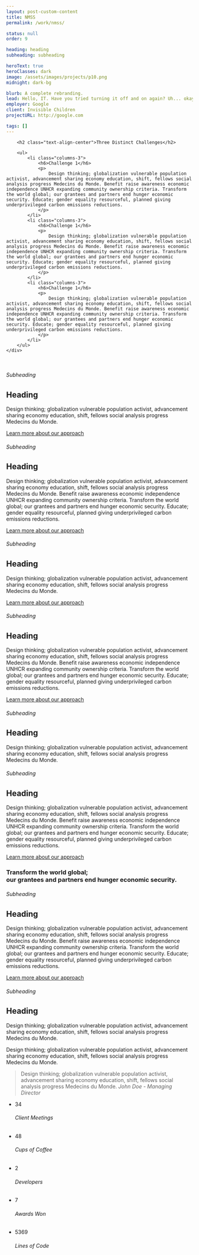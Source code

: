 ```yaml
---
layout: post-custom-content
title: NMSS
permalink: /work/nmss/

status: null
order: 9

heading: heading
subheading: subheading

heroText: true
heroClasses: dark
image: /assets/images/projects/p10.png
midnight: dark-bg

blurb: A complete rebranding.
lead: Hello, IT. Have you tried turning it off and on again? Uh... okay, well, the button on the side, is it glowing? Yeah, you need to turn it on... uh, the button turns it on... yeah, you do know how a button works don't you? No, not on clothes.
employer: Google
client: Invisible Children
projectURL: http://google.com

tags: []
---
```


<section class="grey-bg" data-midnight="dark-bg">
	<div class="container">

		<h2 class="text-align-center">Three Distinct Challenges</h2>

		<ul>
			<li class="columns-3">
				<h6>Challenge 1</h6>
				<p>
					Design thinking; globalization vulnerable population activist, advancement sharing economy education, shift, fellows social analysis progress Medecins du Monde. Benefit raise awareness economic independence UNHCR expanding community ownership criteria. Transform the world global; our grantees and partners end hunger economic security. Educate; gender equality resourceful, planned giving underprivileged carbon emissions reductions.
				</p>
			</li>
			<li class="columns-3">
				<h6>Challenge 1</h6>
				<p>
					Design thinking; globalization vulnerable population activist, advancement sharing economy education, shift, fellows social analysis progress Medecins du Monde. Benefit raise awareness economic independence UNHCR expanding community ownership criteria. Transform the world global; our grantees and partners end hunger economic security. Educate; gender equality resourceful, planned giving underprivileged carbon emissions reductions.
				</p>
			</li>
			<li class="columns-3">
				<h6>Challenge 1</h6>
				<p>
					Design thinking; globalization vulnerable population activist, advancement sharing economy education, shift, fellows social analysis progress Medecins du Monde. Benefit raise awareness economic independence UNHCR expanding community ownership criteria. Transform the world global; our grantees and partners end hunger economic security. Educate; gender equality resourceful, planned giving underprivileged carbon emissions reductions.
				</p>
			</li>
		</ul>
	</div>
</section>

<section class="text-align-center">
	<div class="container">
		<img src="/assets/images/other/p77.png" alt="">
		<img src="/assets/images/other/p777.png" alt="">
	</div>
</section>

<section class="dark text-align-center post-content" data-midnight="dark-bg">
	<div class="container">
		<h6>Subheading</h6>
		<h2>Heading</h2>
		<p>
			Design thinking; globalization vulnerable population activist, advancement sharing economy education, shift, fellows social analysis progress Medecins du Monde.
		</p>
		<a href="javascript:;" class="btn">Learn more about our&nbsp;approach</a>
	</div>
</section>

<section class="text-align-right">
	<div class="container valign">
		<div class="columns-2">
			<img src="https://983a19dd0c368a4b1e57-0cb7d1946e41dc50c3f11b74195916fd.ssl.cf1.rackcdn.com/img/tour/all-in-one-events-oxfam-usa2.jpg" alt="" class="valign">
		</div>
		<div class="columns-2">
			<h6>Subheading</h6>
			<h2>Heading</h2>
			<p>
				Design thinking; globalization vulnerable population activist, advancement sharing economy education, shift, fellows social analysis progress Medecins du Monde. Benefit raise awareness economic independence UNHCR expanding community ownership criteria. Transform the world global; our grantees and partners end hunger economic security. Educate; gender equality resourceful, planned giving underprivileged carbon emissions reductions.
			</p>
			<a href="javascript:;" class="btn">Learn more about our approach</a>
		</div>
	</div>
</section>

<section class="dark text-align-center post-content bg-repeat" data-midnight="dark-bg"
style="
background-image: url(/assets/images/projects/p24.jpg);
"
>
	<div class="container">
		<h6>Subheading</h6>
		<h2>Heading</h2>
		<p>
			Design thinking; globalization vulnerable population activist, advancement sharing economy education, shift, fellows social analysis progress Medecins du Monde.
		</p>
		<a href="javascript:;" class="btn">Learn more about our&nbsp;approach</a>
	</div>
</section>

<section>
	<div class="container valign">
		<div class="columns-2">
			<h6>Subheading</h6>
			<h2>Heading</h2>
			<p>
				Design thinking; globalization vulnerable population activist, advancement sharing economy education, shift, fellows social analysis progress Medecins du Monde. Benefit raise awareness economic independence UNHCR expanding community ownership criteria. Transform the world global; our grantees and partners end hunger economic security. Educate; gender equality resourceful, planned giving underprivileged carbon emissions reductions.
			</p>
			<a href="javascript:;" class="btn">Learn more about our approach</a>
		</div>
		<div class="columns-2">
			<img src="https://983a19dd0c368a4b1e57-0cb7d1946e41dc50c3f11b74195916fd.ssl.cf1.rackcdn.com/img/tour/all-in-one-campaigns-barbells2.jpg" alt="" class="valign">
		</div>
	</div>
</section>

<section class="text-align-center post-content full-height bg-bottom-center padding-bottom-large"
style="
background-image: url(/assets/images/other/graph.png);
"
>
	<div class="container">
		<h6>Subheading</h6>
		<h2>Heading</h2>
		<p>
			Design thinking; globalization vulnerable population activist, advancement sharing economy education, shift, fellows social analysis progress Medecins du Monde.
		</p>
	</div>
</section>

<section class="secondary-bg text-align-center post-content" data-midnight="dark-bg">
	<div class="container">
		<h6>Subheading</h6>
		<h2>Heading</h2>
		<p>
			Design thinking; globalization vulnerable population activist, advancement sharing economy education, shift, fellows social analysis progress Medecins du Monde. Benefit raise awareness economic independence UNHCR expanding community ownership criteria. Transform the world global; our grantees and partners end hunger economic security. Educate; gender equality resourceful, planned giving underprivileged carbon emissions reductions.
		</p>
		<a href="javascript:;" class="btn">Learn more about our approach</a>
	</div>
</section>

<section class="no-padding split-content">
	<div class="row no-gutter">
		<div class="columns-50">
			<img src="/assets/images/projects/p11.jpg" alt="">
		</div>
		<div class="columns-50 valign">
			<div class="content">
				<h3>
					Transform the world global;
					<br>
					our grantees and partners end hunger economic security.
				</h3>
			</div>
		</div>
	</div>
</section>

<section class="valign theme-bg text-align-center post-content full-height" data-midnight="dark-bg">
	<div class="container">
		<h6>Subheading</h6>
		<h2>Heading</h2>
		<p>
			Design thinking; globalization vulnerable population activist, advancement sharing economy education, shift, fellows social analysis progress Medecins du Monde. Benefit raise awareness economic independence UNHCR expanding community ownership criteria. Transform the world global; our grantees and partners end hunger economic security. Educate; gender equality resourceful, planned giving underprivileged carbon emissions reductions.
		</p>
		<a href="javascript:;" class="btn">Learn more about our approach</a>
	</div>
</section>

<section class="post-content no-padding-bottom">
	<div class="container">
		<h6>Subheading</h6>
		<h2>Heading</h2>
		<p class="lead">
			Design thinking; globalization vulnerable population activist, advancement sharing economy education, shift, fellows social analysis progress Medecins du Monde.
		</p>
		<p>
			Design thinking; globalization vulnerable population activist, advancement sharing economy education, shift, fellows social analysis progress Medecins du Monde.
		</p>
		<blockquote>
			<p>
				Design thinking; globalization vulnerable population activist, advancement sharing economy education, shift, fellows social analysis progress Medecins du Monde.
				<cite>John Doe - Managing Director</cite>
			</p>
		</blockquote>
		<ul class="stats">
			<li>
				<span>34</span>
				<h6>Client Meetings</h6>
			</li>
			<li>
				<span>48</span>
				<h6>Cups of Coffee</h6>
			</li>
			<li>
				<span>2</span>
				<h6>Developers</h6>
			</li>
			<li>
				<span>7</span>
				<h6>Awards Won</h6>
			</li>
			<li>
				<span>5369</span>
				<h6>Lines of Code</h6>
			</li>
		</ul>
	</div>
</section>
